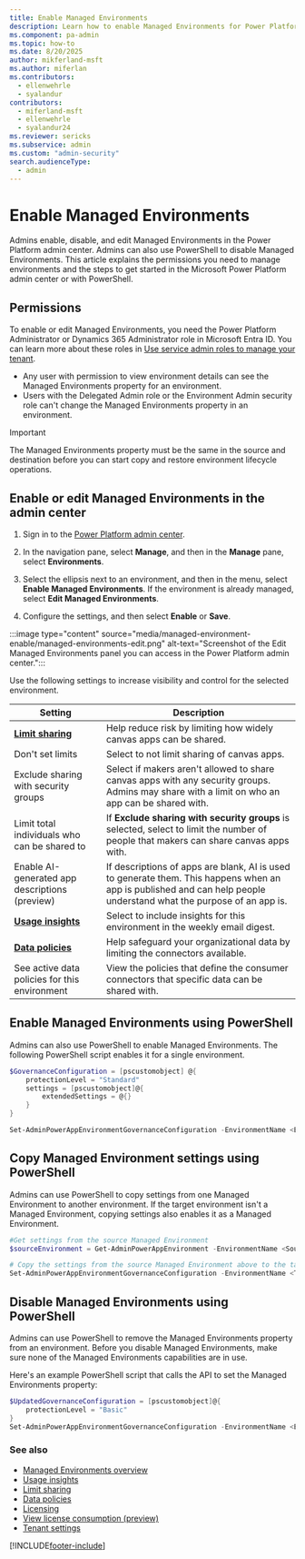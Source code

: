 ```yaml
---
title: Enable Managed Environments
description: Learn how to enable Managed Environments for Power Platform in the admin center or PowerShell.
ms.component: pa-admin
ms.topic: how-to
ms.date: 8/20/2025
author: mikferland-msft
ms.author: miferlan
ms.contributors: 
  - ellenwehrle
  - syalandur
contributors:
  - miferland-msft
  - ellenwehrle
  - syalandur24
ms.reviewer: sericks
ms.subservice: admin
ms.custom: "admin-security"
search.audienceType: 
  - admin
---
```

# Enable Managed Environments

Admins enable, disable, and edit Managed Environments in the Power Platform admin center. Admins can also use PowerShell to disable Managed Environments. This article explains the permissions you need to manage environments and the steps to get started in the Microsoft Power Platform admin center or with PowerShell.

## Permissions

To enable or edit Managed Environments, you need the Power Platform Administrator or Dynamics 365 Administrator role in Microsoft Entra ID. You can learn more about these roles in [Use service admin roles to manage your tenant](use-service-admin-role-manage-tenant.md).

- Any user with permission to view environment details can see the Managed Environments property for an environment.
- Users with the Delegated Admin role or the Environment Admin security role can't change the Managed Environments property in an environment.

> [!IMPORTANT]
> The Managed Environments property must be the same in the source and destination before you can start copy and restore environment lifecycle operations.

## Enable or edit Managed Environments in the admin center

1. Sign in to the [Power Platform admin center](https://admin.powerplatform.microsoft.com/).

1. In the navigation pane, select **Manage**, and then in the **Manage** pane, select **Environments**.

1. Select the ellipsis next to an environment, and then in the menu, select **Enable Managed Environments**. If the environment is already managed, select **Edit Managed Environments**.

1. Configure the settings, and then select **Enable** or **Save**.

:::image type="content" source="media/managed-environment-enable/managed-environments-edit.png" alt-text="Screenshot of the Edit Managed Environments panel you can access in the Power Platform admin center.":::

Use the following settings to increase visibility and control for the selected environment.

| Setting | Description |
| --- | --- |
| **[Limit sharing](managed-environment-sharing-limits.md)** | Help reduce risk by limiting how widely canvas apps can be shared. |
| Don't set limits | Select to not limit sharing of canvas apps. |
| Exclude sharing with security groups | Select if makers aren't allowed to share canvas apps with any security groups. Admins may share with a limit on who an app can be shared with. |
| Limit total individuals who can be shared to | If **Exclude sharing with security groups** is selected, select to limit the number of people that makers can share canvas apps with. |
| Enable AI-generated app descriptions (preview) | If descriptions of apps are blank, AI is used to generate them. This happens when an app is published and can help people understand what the purpose of an app is. |
| **[Usage insights](managed-environment-usage-insights.md)** | Select to include insights for this environment in the weekly email digest. |
| **[Data policies](managed-environment-data-policies.md)** | Help safeguard your organizational data by limiting the connectors available.|
| See active data policies for this environment | View the policies that define the consumer connectors that specific data can be shared with. |

## Enable Managed Environments using PowerShell

Admins can also use PowerShell to enable Managed Environments. The following PowerShell script enables it for a single environment.

```powershell
$GovernanceConfiguration = [pscustomobject] @{ 
    protectionLevel = "Standard" 
    settings = [pscustomobject]@{ 
        extendedSettings = @{} 
    }
} 

Set-AdminPowerAppEnvironmentGovernanceConfiguration -EnvironmentName <EnvironmentID> -UpdatedGovernanceConfiguration $GovernanceConfiguration 
```

## Copy Managed Environment settings using PowerShell

Admins can use PowerShell to copy settings from one Managed Environment to another environment. If the target environment isn't a Managed Environment, copying settings also enables it as a Managed Environment.

```powershell
#Get settings from the source Managed Environment
$sourceEnvironment = Get-AdminPowerAppEnvironment -EnvironmentName <SourceEnvironmentId>

# Copy the settings from the source Managed Environment above to the target environment
Set-AdminPowerAppEnvironmentGovernanceConfiguration -EnvironmentName <TargetEnvironmentId> -UpdatedGovernanceConfiguration $sourceEnvironment.Internal.properties.governanceConfiguration
```

## Disable Managed Environments using PowerShell

Admins can use PowerShell to remove the Managed Environments property from an environment. Before you disable Managed Environments, make sure none of the Managed Environments capabilities are in use.

Here's an example PowerShell script that calls the API to set the Managed Environments property:

```powershell
$UpdatedGovernanceConfiguration = [pscustomobject]@{
    protectionLevel = "Basic"
}
Set-AdminPowerAppEnvironmentGovernanceConfiguration -EnvironmentName <EnvironmentID> -UpdatedGovernanceConfiguration $UpdatedGovernanceConfiguration
```

### See also

- [Managed Environments overview](managed-environment-overview.md)
- [Usage insights](managed-environment-usage-insights.md)
- [Limit sharing](managed-environment-sharing-limits.md)
- [Data policies](managed-environment-data-policies.md)
- [Licensing](managed-environment-licensing.md)
- [View license consumption (preview)](view-license-consumption-issues.md)
- [Tenant settings](tenant-settings.md)

[!INCLUDE[footer-include](../includes/footer-banner.md)]

